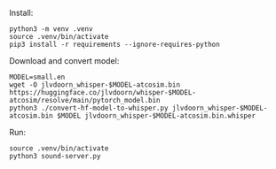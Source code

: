 Install:

    python3 -m venv .venv
    source .venv/bin/activate
    pip3 install -r requirements --ignore-requires-python

Download and convert model:

    MODEL=small.en
    wget -O jlvdoorn_whisper-$MODEL-atcosim.bin https://huggingface.co/jlvdoorn/whisper-$MODEL-atcosim/resolve/main/pytorch_model.bin
    python3 ./convert-hf-model-to-whisper.py jlvdoorn_whisper-$MODEL-atcosim.bin $MODEL jlvdoorn_whisper-$MODEL-atcosim.bin.whisper

Run:

    source .venv/bin/activate
    python3 sound-server.py
